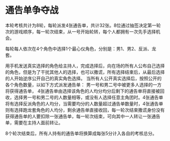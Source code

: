 # 通告单争夺战
本轮考核共计为8轮，每轮派发4张通告单，共计32张。8位通过抽签决定第一轮次的游戏顺序，每一轮次结束，从一号开始轮转，每个人都拥有一次先手选择机会。

每轮每人依次在4个角色中选择1个最心仪角色，分别是：男1、男2、反派、龙套。

用手机发送真实选择的角色给主持人，完成选择后，向在场的所有人公布自己选择的角色，但是为了干扰其他人的选择，也可以撒谎，所有选择结束后，从最后选择的人开始逆序公开自己的真实角色选择。
当所有人公开真实选择后，按照公开的各个角色数量，以如下方式派发通告单：
男一号和男二号中被更多人选择的一方将获得通告单，
4张通告单由选择该角色的人均分均分后剩下的通告单将直接被回收，选择男一号和男二号的人数量相等，或没有人选择任意主角团时。4张通告单将有选择反派角色的人均分，当需要均分的人数量超过通告单数量时，4张通告单则有选择跑龙套角色的人均分，剩余通告单直接收回，每一轮次结束撒谎身份没有获得通告单的人要扣除一张通告单，每一轮次结束，可向其中一人转让一张通告单，需要在主持人面前转让。

8个轮次结束后，所有人持有的通告单将换算成每张5分计入各自的考核总分。